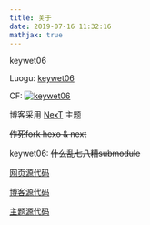 ```yaml
---
title: 关于
date: 2019-07-16 11:32:16
mathjax: true
---
```


keywet06

Luogu: [keywet06](https://www.luogu.com.cn/user/125917)

CF: [![keywet06](http://cfrating.ihcr.top/?user=keywet06)](//codeforces.com/profile/keywet06)

博客采用 [NexT](https://theme-next.org/) 主题

~~作死fork hexo & next~~

keywet06: ~~什么乱七八糟submodule~~

[网页源代码](https://github.com/keywet06/keywet06-blog-public)

[博客源代码](https://github.com/keywet06/keywet06-blog-hexo)

[主题源代码](https://github.com/keywet06/keywet06-blog-theme-next)
